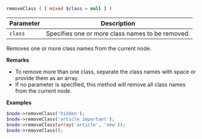 ```php
removeClass ( [ mixed $class = null ] )
```

| Parameter | Description                                      |
|-----------|--------------------------------------------------|
| `class`   | Specifies one or more class names to be removed. |

Removes one or more class names from the current node.

**Remarks**

* To remove more than one class, separate the class names with space or provide them as an array.
* If no parameter is specified, this method will remove all class names from the current node.

**Examples**

```php
$node->removeClass('hidden');
$node->removeClass('article important');
$node->removeClass(array('article', 'new'));
$node->removeClass();
```